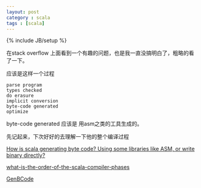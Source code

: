 ```yaml
---
layout: post
category : scala 
tags : [scala]
---
```

{% include JB/setup %}


在stack overflow 上面看到一个有趣的问题，也是我一直没搞明白了，粗略的看了一下。

应该是这样一个过程

    parse program
    types checked
    do erasure
    implicit conversion
    byte-code generated
    optimize

byte-code generated 应该是 用asm之类的工具生成的。


先记起来，下次好好的去理解一下他的整个编译过程


[How is scala generating byte code? Using some libraries like ASM, or write binary directly?](http://stackoverflow.com/questions/13380807/how-is-scala-generating-byte-code-using-some-libraries-like-asm-or-write-binar 'How is scala generating byte code? Using some libraries like ASM, or write binary directly?')

[what-is-the-order-of-the-scala-compiler-phases](http://stackoverflow.com/questions/4527902/what-is-the-order-of-the-scala-compiler-phases 'http://stackoverflow.com/questions/4527902/what-is-the-order-of-the-scala-compiler-phases')

[GenBCode](https://github.com/magarciaEPFL/scala/blob/GenBCodeOpt/src/compiler/scala/tools/nsc/backend/jvm/GenBCode.scala 'https://github.com/magarciaEPFL/scala/blob/GenBCodeOpt/src/compiler/scala/tools/nsc/backend/jvm/GenBCode.scala')
